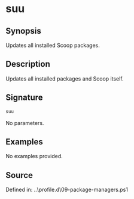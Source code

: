 # suu

## Synopsis

Updates all installed Scoop packages.

## Description

Updates all installed packages and Scoop itself.

## Signature

```powershell
suu
```

No parameters.

## Examples

No examples provided.

## Source

Defined in: ..\profile.d\09-package-managers.ps1
